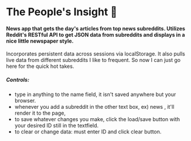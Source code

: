 # The People's Insight :newspaper:
#### News app that gets the day's articles from top news subreddits.  Utilizes Reddit's RESTful API to get JSON data from subreddits and displays in a nice little newspaper style.



Incorporates persistent data across sessions via localStorage.  It also pulls live data from different subreddits I like to frequent.  So now I can just go here for the quick hot takes.

##### Controls:
 - type in anything to the name field, it isn't saved anywhere but your browser.
 - whenever you add a subreddit in the other text box, ex) news , it'll render it to the page,
 - to save whatever changes you make, click the load/save button with your desired ID still in the textfield.
 - to clear or change data: must enter ID and click clear button.

